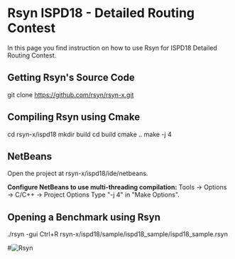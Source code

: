Rsyn ISPD18 - Detailed Routing Contest
======================================

In this page you find instruction on how to use Rsyn for ISPD18 Detailed Routing Contest.

## Getting Rsyn's Source Code

git clone https://github.com/rsyn/rsyn-x.git

## Compiling Rsyn using Cmake

cd rsyn-x/ispd18
mkdir build
cd build
cmake ..
make -j 4

## NetBeans

Open the project at rsyn-x/ispd18/ide/netbeans.

**Configure NetBeans to use multi-threading compilation:**
Tools -> Options -> C/C++ -> Project Options
Type "-j 4" in "Make Options".

## Opening a Benchmark using Rsyn

./rsyn -gui
Ctrl+R
rsyn-x/ispd18/sample/ispd18_sample/ispd18_sample.rsyn

#![Rsyn]()

